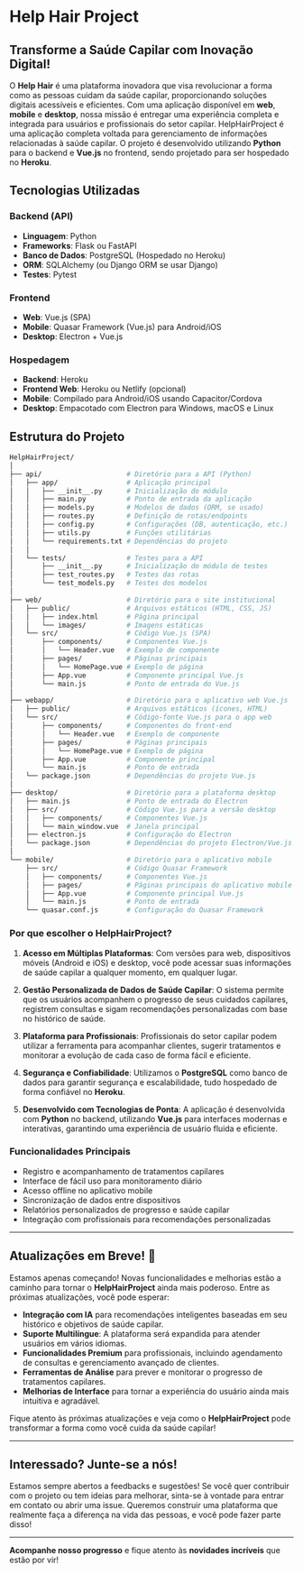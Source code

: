 # Help Hair Project

## **Transforme a Saúde Capilar com Inovação Digital!**

O **Help Hair** é uma plataforma inovadora que visa revolucionar a forma como as pessoas cuidam da saúde capilar, proporcionando soluções digitais acessíveis e eficientes. Com uma aplicação disponível em **web**, **mobile** e **desktop**, nossa missão é entregar uma experiência completa e integrada para usuários e profissionais do setor capilar. HelpHairProject é uma aplicação completa voltada para gerenciamento de informações relacionadas à saúde capilar. O projeto é desenvolvido utilizando **Python** para o backend e **Vue.js** no frontend, sendo projetado para ser hospedado no **Heroku**.

## Tecnologias Utilizadas

### Backend (API)
- **Linguagem**: Python
- **Frameworks**: Flask ou FastAPI
- **Banco de Dados**: PostgreSQL (Hospedado no Heroku)
- **ORM**: SQLAlchemy (ou Django ORM se usar Django)
- **Testes**: Pytest

### Frontend
- **Web**: Vue.js (SPA)
- **Mobile**: Quasar Framework (Vue.js) para Android/iOS
- **Desktop**: Electron + Vue.js

### Hospedagem
- **Backend**: Heroku
- **Frontend Web**: Heroku ou Netlify (opcional)
- **Mobile**: Compilado para Android/iOS usando Capacitor/Cordova
- **Desktop**: Empacotado com Electron para Windows, macOS e Linux

## Estrutura do Projeto

```bash
HelpHairProject/
│
├── api/                     # Diretório para a API (Python)
│   ├── app/                 # Aplicação principal
│   │   ├── __init__.py      # Inicialização do módulo
│   │   ├── main.py          # Ponto de entrada da aplicação
│   │   ├── models.py        # Modelos de dados (ORM, se usado)
│   │   ├── routes.py        # Definição de rotas/endpoints
│   │   ├── config.py        # Configurações (DB, autenticação, etc.)
│   │   ├── utils.py         # Funções utilitárias
│   │   └── requirements.txt # Dependências do projeto
│   │
│   └── tests/               # Testes para a API
│       ├── __init__.py      # Inicialização do módulo de testes
│       ├── test_routes.py   # Testes das rotas
│       └── test_models.py   # Testes dos modelos
│
├── web/                     # Diretório para o site institucional
│   ├── public/              # Arquivos estáticos (HTML, CSS, JS)
│   │   ├── index.html       # Página principal
│   │   └── images/          # Imagens estáticas
│   └── src/                 # Código Vue.js (SPA)
│       ├── components/      # Componentes Vue.js
│       │   └── Header.vue   # Exemplo de componente
│       ├── pages/           # Páginas principais
│       │   └── HomePage.vue # Exemplo de página
│       ├── App.vue          # Componente principal Vue.js
│       └── main.js          # Ponto de entrada do Vue.js
│
├── webapp/                  # Diretório para o aplicativo web Vue.js
│   ├── public/              # Arquivos estáticos (ícones, HTML)
│   └── src/                 # Código-fonte Vue.js para o app web
│       ├── components/      # Componentes do front-end
│       │   └── Header.vue   # Exemplo de componente
│       ├── pages/           # Páginas principais
│       │   └── HomePage.vue # Exemplo de página
│       ├── App.vue          # Componente principal
│       └── main.js          # Ponto de entrada
│   └── package.json         # Dependências do projeto Vue.js
│
├── desktop/                 # Diretório para a plataforma desktop
│   ├── main.js              # Ponto de entrada do Electron
│   ├── src/                 # Código Vue.js para a versão desktop
│   │   ├── components/      # Componentes Vue.js
│   │   └── main_window.vue  # Janela principal
│   ├── electron.js          # Configuração do Electron
│   └── package.json         # Dependências do projeto Electron/Vue.js
│
└── mobile/                  # Diretório para o aplicativo mobile
    ├── src/                 # Código Quasar Framework
    │   ├── components/      # Componentes Vue.js
    │   ├── pages/           # Páginas principais do aplicativo mobile
    │   ├── App.vue          # Componente principal Vue.js
    │   └── main.js          # Ponto de entrada
    └── quasar.conf.js       # Configuração do Quasar Framework
```

### **Por que escolher o HelpHairProject?**

1. **Acesso em Múltiplas Plataformas**: Com versões para web, dispositivos móveis (Android e iOS) e desktop, você pode acessar suas informações de saúde capilar a qualquer momento, em qualquer lugar.
   
2. **Gestão Personalizada de Dados de Saúde Capilar**: O sistema permite que os usuários acompanhem o progresso de seus cuidados capilares, registrem consultas e sigam recomendações personalizadas com base no histórico de saúde.

3. **Plataforma para Profissionais**: Profissionais do setor capilar podem utilizar a ferramenta para acompanhar clientes, sugerir tratamentos e monitorar a evolução de cada caso de forma fácil e eficiente.

4. **Segurança e Confiabilidade**: Utilizamos o **PostgreSQL** como banco de dados para garantir segurança e escalabilidade, tudo hospedado de forma confiável no **Heroku**.

5. **Desenvolvido com Tecnologias de Ponta**: A aplicação é desenvolvida com **Python** no backend, utilizando **Vue.js** para interfaces modernas e interativas, garantindo uma experiência de usuário fluida e eficiente.

### **Funcionalidades Principais**

- Registro e acompanhamento de tratamentos capilares
- Interface de fácil uso para monitoramento diário
- Acesso offline no aplicativo mobile
- Sincronização de dados entre dispositivos
- Relatórios personalizados de progresso e saúde capilar
- Integração com profissionais para recomendações personalizadas

---

## **Atualizações em Breve! 🚀**

Estamos apenas começando! Novas funcionalidades e melhorias estão a caminho para tornar o **HelpHairProject** ainda mais poderoso. Entre as próximas atualizações, você pode esperar:

- **Integração com IA** para recomendações inteligentes baseadas em seu histórico e objetivos de saúde capilar.
- **Suporte Multilíngue**: A plataforma será expandida para atender usuários em vários idiomas.
- **Funcionalidades Premium** para profissionais, incluindo agendamento de consultas e gerenciamento avançado de clientes.
- **Ferramentas de Análise** para prever e monitorar o progresso de tratamentos capilares.
- **Melhorias de Interface** para tornar a experiência do usuário ainda mais intuitiva e agradável.

Fique atento às próximas atualizações e veja como o **HelpHairProject** pode transformar a forma como você cuida da saúde capilar!

---

## **Interessado? Junte-se a nós!**

Estamos sempre abertos a feedbacks e sugestões! Se você quer contribuir com o projeto ou tem ideias para melhorar, sinta-se à vontade para entrar em contato ou abrir uma issue. Queremos construir uma plataforma que realmente faça a diferença na vida das pessoas, e você pode fazer parte disso!

---

**Acompanhe nosso progresso** e fique atento às **novidades incríveis** que estão por vir!
